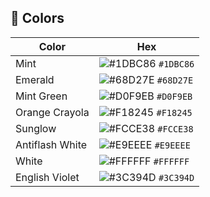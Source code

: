 
## 🎨 Colors

| Color          | Hex                                                                |
| -------------- | ------------------------------------------------------------------ |
| Mint           | ![#1DBC86](https://via.placeholder.com/10/1dbc86?text=+) `#1DBC86` |
| Emerald        | ![#68D27E](https://via.placeholder.com/10/68d27e?text=+) `#68D27E` |
| Mint Green     | ![#D0F9EB](https://via.placeholder.com/10/d0f9eb?text=+) `#D0F9EB` |
| Orange Crayola | ![#F18245](https://via.placeholder.com/10/f18245?text=+) `#F18245` |
| Sunglow        | ![#FCCE38](https://via.placeholder.com/10/fcce38?text=+) `#FCCE38` |
| Antiflash White| ![#E9EEEE](https://via.placeholder.com/10/e9eeee?text=+) `#E9EEEE` |
| White          | ![#FFFFFF](https://via.placeholder.com/10/ffffff?text=+) `#FFFFFF` |
| English Violet | ![#3C394D](https://via.placeholder.com/10/3c394d?text=+) `#3C394D` |




